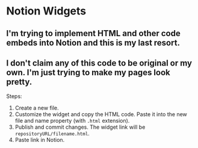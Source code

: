 # Notion Widgets
I'm trying to implement HTML and other code embeds into Notion and this is my last resort.
---
I don't claim any of this code to be original or my own. I'm just trying to make my pages look pretty.
---
Steps:
1. Create a new file.
2. Customize the widget and copy the HTML code. Paste it into the new file and name property (with `.html` extension).
3. Publish and commit changes. The widget link will be `repositoryURL/filename.html`.
4. Paste link in Notion.

